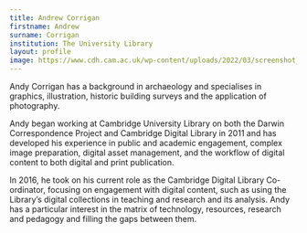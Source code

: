 ```yaml
---
title: Andrew Corrigan
firstname: Andrew
surname: Corrigan
institution: The University Library
layout: profile
image: https://www.cdh.cam.ac.uk/wp-content/uploads/2022/03/screenshot_2020-11-12_at_09.07.46-740x740.png
---
```

Andy Corrigan has a background in archaeology and specialises in graphics, illustration, historic building surveys and the application of photography.

Andy began working at Cambridge University Library on both the Darwin Correspondence Project and Cambridge Digital Library in 2011 and has developed his experience in public and academic engagement, complex image preparation, digital asset management, and the workflow of digital content to both digital and print publication.

In 2016, he took on his current role as the Cambridge Digital Library Co-ordinator, focusing on engagement with digital content, such as using the Library’s digital collections in teaching and research and its analysis. Andy has a particular interest in the matrix of technology, resources, research and pedagogy and filling the gaps between them.
